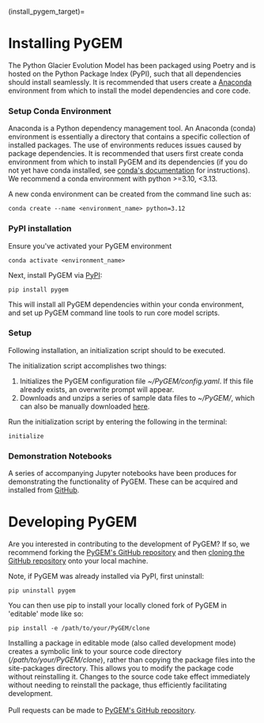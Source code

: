 (install_pygem_target)=
# Installing PyGEM
The Python Glacier Evolution Model has been packaged using Poetry and is hosted on the Python Package Index (PyPI), such that all dependencies should install seamlessly. It is recommended that users create a [Anaconda](https://anaconda.org/) environment from which to install the model dependencies and core code.

### Setup Conda Environment
Anaconda is a Python dependency management tool. An Anaconda (conda) environment is essentially a directory that contains a specific collection of installed packages. The use of environments reduces issues caused by package dependencies. It is recommended that users first create conda environment from which to install PyGEM and its dependencies (if you do not yet have conda installed, see [conda's documentation](https://docs.conda.io/projects/conda/en/latest/user-guide/install) for instructions).  We recommend a conda environment with python >=3.10, <3.13.

A new conda environment can be created from the command line such as:
```
conda create --name <environment_name> python=3.12
```

### PyPI installation
Ensure you've activated your PyGEM environment
```
conda activate <environment_name>
```

Next, install PyGEM via [PyPI](https://pypi.org/project/pygem/):
```
pip install pygem
```

This will install all PyGEM dependencies within your conda environment, and set up PyGEM command line tools to run core model scripts.

### Setup
Following installation, an initialization script should to be executed.

The initialization script accomplishes two things:
1. Initializes the PyGEM configuration file *~/PyGEM/config.yaml*. If this file already exists, an overwrite prompt will appear.
2. Downloads and unzips a series of sample data files to *~/PyGEM/*, which can also be manually downloaded [here](https://drive.google.com/file/d/1Wu4ZqpOKxnc4EYhcRHQbwGq95FoOxMfZ/view?usp=drive_link).

Run the initialization script by entering the following in the terminal:
```
initialize
```

### Demonstration Notebooks
A series of accompanying Jupyter notebooks have been produces for demonstrating the functionality of PyGEM. These can be acquired and installed from [GitHub](https://github.com/PyGEM-Community/PyGEM-notebooks).

# Developing PyGEM
Are you interested in contributing to the development of PyGEM? If so, we recommend forking the [PyGEM's GitHub repository](https://github.com/PyGEM-Community/PyGEM) and then [cloning the GitHub repository](https://docs.github.com/en/repositories/creating-and-managing-repositories/cloning-a-repository) onto your local machine.

Note, if PyGEM was already installed via PyPI, first uninstall:
```
pip uninstall pygem
````

You can then use pip to install your locally cloned fork of PyGEM in 'editable' mode like so:
```
pip install -e /path/to/your/PyGEM/clone
```

Installing a package in editable mode (also called development mode) creates a symbolic link to your source code directory (*/path/to/your/PyGEM/clone*), rather than copying the package files into the site-packages directory. This allows you to modify the package code without reinstalling it. Changes to the source code take effect immediately without needing to reinstall the package, thus efficiently facilitating development.<br><br>
Pull requests can  be made to [PyGEM's GitHub repository](https://github.com/PyGEM-Community/PyGEM).